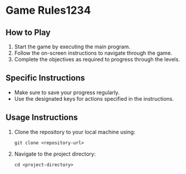   

# Game Rules1234

## How to Play
1. Start the game by executing the main program.
2. Follow the on-screen instructions to navigate through the game.
3. Complete the objectives as required to progress through the levels.

## Specific Instructions
- Make sure to save your progress regularly.
- Use the designated keys for actions specified in the instructions.

## Usage Instructions
1. Clone the repository to your local machine using:
   ```
   git clone <repository-url>
   ```
2. Navigate to the project directory:
   ```
   cd <project-directory>
   ```
